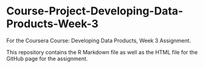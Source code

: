 # Course-Project-Developing-Data-Products-Week-3
For the Coursera Course: Developing Data Products, Week 3 Assignment.

This repository contains the R Markdown file as well as the HTML file for the GitHub page for the assignment.
